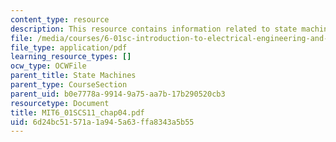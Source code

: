 ```yaml
---
content_type: resource
description: This resource contains information related to state machines.
file: /media/courses/6-01sc-introduction-to-electrical-engineering-and-computer-science-i-spring-2011/6d24bc51571a1a945a63ffa8343a5b55_MIT6_01SCS11_chap04.pdf
file_type: application/pdf
learning_resource_types: []
ocw_type: OCWFile
parent_title: State Machines
parent_type: CourseSection
parent_uid: b0e7778a-9914-9a75-aa7b-17b290520cb3
resourcetype: Document
title: MIT6_01SCS11_chap04.pdf
uid: 6d24bc51-571a-1a94-5a63-ffa8343a5b55
---
```

